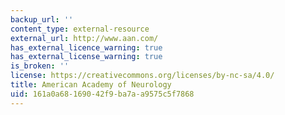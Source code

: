 ```yaml
---
backup_url: ''
content_type: external-resource
external_url: http://www.aan.com/
has_external_licence_warning: true
has_external_license_warning: true
is_broken: ''
license: https://creativecommons.org/licenses/by-nc-sa/4.0/
title: American Academy of Neurology
uid: 161a0a68-1690-42f9-ba7a-a9575c5f7868
---
```

